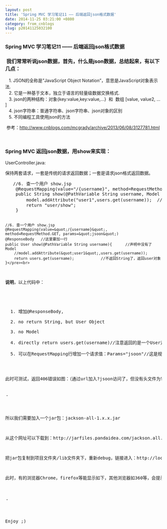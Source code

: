 ```yaml
---
layout: post
title: 'Spring MVC 学习笔记11 —— 后端返回json格式数据'
date: 2014-11-25 03:21:00 +0800
category: from_cnblogs
slug: p20141125032100
---
```



<h3>Spring MVC 学习笔记11 —— 后端返回json&#26684;式数据</h3>
<h3>&nbsp;我们常常听说json数据，首先，什么是json数据，总结起来，有以下几点：</h3>
<p><span style="white-space:pre"></span>&nbsp; &nbsp;1. JSON的全称是”JavaScript Object Notation”，意思是JavaScript对象表示法.<br>
<span style="white-space:pre"></span>&nbsp; &nbsp;2.&nbsp;它是一种基于文本，独立于语言的轻量级数据交换&#26684;式.<br>
<span style="white-space:pre"></span><span style="white-space:pre"></span>&nbsp; &nbsp;3. json的两种结构：对象{key:value,key:value,...} &nbsp;和 &nbsp;数组 [value, value2, ... ]<br>
<span style="white-space:pre"></span>&nbsp; &nbsp;4. json字符串：普通字符串、json字符串、json对象的区别<br>
<span style="white-space:pre"></span>&nbsp; &nbsp;5. 不同编程工具使用json的方法</p>
<p>&nbsp;参考：<a target="_blank" target="_blank" href="http://www.cnblogs.com/mcgrady/archive/2013/06/08/3127781.html">http://www.cnblogs.com/mcgrady/archive/2013/06/08/3127781.html</a></p>
<p><br>
</p>
<h3>Spring MVC 返回json数据，用show来实现：</h3>
<p>UserController.java:</p>
<p>保持两套请求，一套是传统的请求返回数据；一套是请求json&#26684;式返回数据。</p>
<p></p>
<pre code_snippet_id="532140" snippet_file_name="blog_20141125_1_1513179"  code_snippet_id="532140" snippet_file_name="blog_20141125_1_1513179" name="code" class="java">	//6. 查一个用户 show.jsp
	@RequestMapping(value=&quot;/{username}&quot;, method=RequestMethod.GET)
	public String show(@PathVariable String username, Model model){
		model.addAttribute(&quot;user1&quot;,users.get(username));	//user1参数属性名，到了视图，就是user1
		return &quot;user/show&quot;;
	}
	
	//6. 查一个用户 show.jsp
	@RequestMapping(value=&quot;/{username}&quot;, method=RequestMethod.GET, params=&quot;jsoon&quot;)
	@ResponseBody	//这里要加一行
	public User show(@PathVariable String username){      //声明中没有了Model
		//model.addAttribute(&quot;user1&quot;,users.get(username));
		return users.get(username);            //不返回String了，返回user对象
	}</pre><br>
<strong>说明</strong>，以上代码中：
<p></p>
<p>&nbsp; 1. 增加@ResponseBody,&nbsp;<br>
&nbsp; 2. no return String, but User Object<br>
&nbsp; 3. no Model<br>
&nbsp; 4. directly return users.get(username)//注意返回的是一个User对象<br>
&nbsp; 5. 可以在RequestMapping行增加一个请求&#20540;：Params=&quot;jsoon&quot;//这是规定如要进这个方法返回json，需要带个参数jsoon<br>
</p>
<p>此时可测试，返回406错误如图：（通过url加入?jsoon访问了，但没有头文件为它进行解释）</p>
<p><img src="http://img.blog.csdn.net/20141125111809515?watermark/2/text/aHR0cDovL2Jsb2cuY3Nkbi5uZXQvc29uaWN0bA==/font/5a6L5L2T/fontsize/400/fill/I0JBQkFCMA==/dissolve/70/gravity/Center" border="1" hspace="5" alt=""><br>
</p>
<p>所以我们需要加入一个jar包：jackson-all-1.x.x.jar</p>
<p>从这个网址可以下载到：http://jarfiles.pandaidea.com/jackson.all.html</p>
<p>把jar包复制到项目文件夹/lib文件夹下，重新debug，链接进入：http://localhost:8080/myhello/user/sdy?jsoon</p>
<p>此时，有的浏览器Chrome，firefox等能显示如下，其他浏览器如360等，会提示下载sdy.json文件，notepad&#43;&#43;打开以后也是如下内容。<br>
</p>
<p><img src="http://img.blog.csdn.net/20141125135446640?watermark/2/text/aHR0cDovL2Jsb2cuY3Nkbi5uZXQvc29uaWN0bA==/font/5a6L5L2T/fontsize/400/fill/I0JBQkFCMA==/dissolve/70/gravity/Center" border="1" hspace="5" alt=""><br>
</p>
<p>Enjoy ;)</p>
<p><br>
</p>
<p><br>
</p>
<p><br>
</p>
<p><br>
</p>
<p><br>
</p>
<p><br>
</p>
<p><br>
</p>
<p><br>
</p>
   
